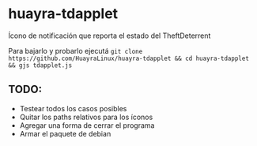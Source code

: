 # huayra-tdapplet

Ícono de notificación que reporta el estado del TheftDeterrent 

Para bajarlo y probarlo ejecutá `git clone https://github.com/HuayraLinux/huayra-tdapplet && cd huayra-tdapplet && gjs tdapplet.js`

## TODO:
 * Testear todos los casos posibles
 * Quitar los paths relativos para los íconos
 * Agregar una forma de cerrar el programa
 * Armar el paquete de debian
